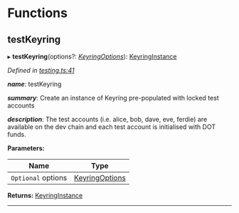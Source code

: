 

# Functions

<a id="testkeyring"></a>

##  testKeyring

▸ **testKeyring**(options?: *[KeyringOptions](_types_.md#keyringoptions)*): [KeyringInstance](../interfaces/_types_.keyringinstance.md)

*Defined in [testing.ts:41](https://github.com/polkadot-js/common/blob/c5e0fac/packages/keyring/src/testing.ts#L41)*

*__name__*: testKeyring

*__summary__*: Create an instance of Keyring pre-populated with locked test accounts

*__description__*: The test accounts (i.e. alice, bob, dave, eve, ferdie) are available on the dev chain and each test account is initialised with DOT funds.

**Parameters:**

| Name | Type |
| ------ | ------ |
| `Optional` options | [KeyringOptions](_types_.md#keyringoptions) |

**Returns:** [KeyringInstance](../interfaces/_types_.keyringinstance.md)

___

